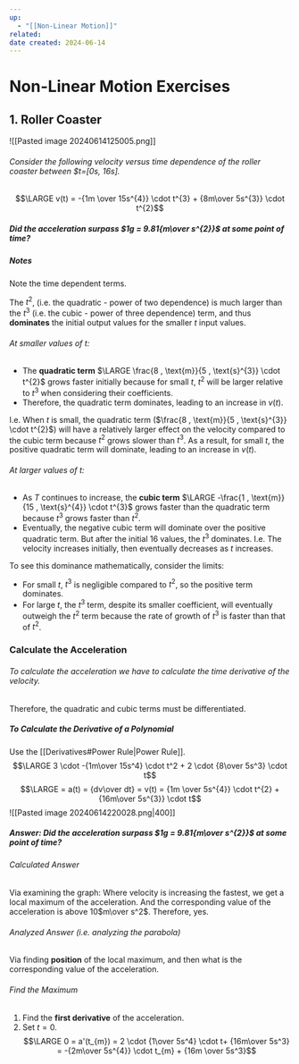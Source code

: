 ```yaml
---
up:
  - "[[Non-Linear Motion]]"
related: 
date created: 2024-06-14
---
```

# Non-Linear Motion Exercises
## 1. Roller Coaster
![[Pasted image 20240614125005.png]]
###### Consider the following velocity versus time dependence of the roller coaster between $t=[0s, 16s].
$$\LARGE v(t) = -{1m \over 15s^{4}} \cdot t^{3} + {8m\over 5s^{3}} \cdot t^{2}$$
##### Did the acceleration surpass $1g = 9.81{m\over s^{2}}$ at some point of time?

##### Notes
Note the time dependent terms.

The $t^{2}$, (i.e. the quadratic - power of two dependence) is much larger than the $t^{3}$ (i.e. the cubic - power of three dependence) term, and thus **dominates** the initial output values for the smaller $t$ input values.
###### At smaller values of $t$:
- The **quadratic term** $\LARGE \frac{8 , \text{m}}{5 , \text{s}^{3}} \cdot t^{2}$ grows faster initially because for small $t$, $t^2$ will be larger relative to $t^3$ when considering their coefficients.
- Therefore, the quadratic term dominates, leading to an increase in $v(t)$.

I.e. When $t$ is small, the quadratic term ($\frac{8 , \text{m}}{5 , \text{s}^{3}} \cdot t^{2}$) will have a relatively larger effect on the velocity compared to the cubic term because $t^2$ grows slower than $t^3$.
	As a result, for small $t$, the positive quadratic term will dominate, leading to an increase in $v(t)$.
###### At larger values of $t$:
- As $T$ continues to increase, the **cubic term** $\LARGE -\frac{1 , \text{m}}{15 , \text{s}^{4}} \cdot t^{3}$ grows faster than the quadratic term because $t^3$ grows faster than $t^2$.
- Eventually, the negative cubic term will dominate over the positive quadratic term.
		But after the initial 16 values, the $t^{3}$ dominates.
			I.e. The velocity increases initially, then eventually decreases as $t$ increases. 

To see this dominance mathematically, consider the limits:
- For small $t$, $t^3$ is negligible compared to $t^2$, so the positive term dominates.
- For large $t$, the $t^3$ term, despite its smaller coefficient, will eventually outweigh the $t^2$ term because the rate of growth of $t^3$ is faster than that of $t^2$.
### Calculate the Acceleration
###### To calculate the acceleration we have to calculate the time derivative of the velocity.
Therefore, the quadratic and cubic terms must be differentiated.  
##### To Calculate the Derivative of a Polynomial
Use the [[Derivatives#Power Rule|Power Rule]].
$$\LARGE 3 \cdot -{1m\over 15s^4} \cdot t^2 + 2 \cdot {8\over 5s^3} \cdot t$$
$$\LARGE = a(t) = {dv\over dt} = v(t) = {1m \over 5s^{4}} \cdot t^{2} + {16m\over 5s^{3}} \cdot t$$
![[Pasted image 20240614220028.png|400]]

##### Answer: Did the acceleration surpass $1g = 9.81{m\over s^{2}}$ at some point of time?
###### Calculated Answer
Via examining the graph:
	Where velocity is increasing the fastest, we get a local maximum of the acceleration.
		And the corresponding value of the acceleration is above 10$m\over s^2$.
			Therefore, yes.
###### Analyzed Answer (i.e. analyzing the parabola)
Via finding **position** of the local maximum, and then what is the corresponding value of the acceleration. 
###### Find the Maximum
1. Find the **first derivative** of the acceleration.
2. Set $t = 0$.
$$\LARGE 0 = a'(t_{m}) = 2 \cdot {1\over 5s^4} \cdot t+ {16m\over 5s^3} = -{2m\over 5s^{4}} \cdot t_{m} + {16m \over 5s^3}$$ 